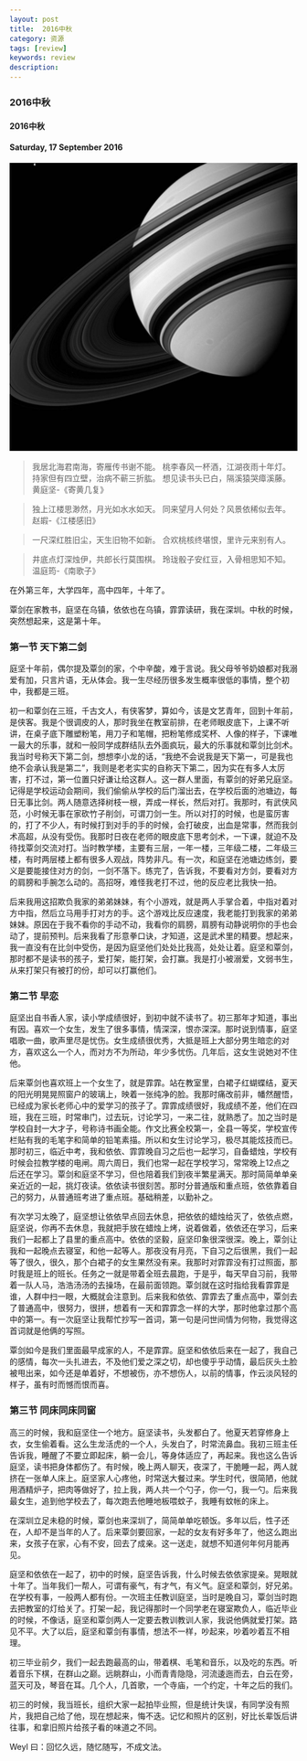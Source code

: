 ```yaml
---
layout: post
title:  2016中秋
category: 资源
tags: [review]
keywords: review
description:
---
```


### 2016中秋

#### 2016中秋

#### Saturday, 17 September 2016

![cassini](/../../assets/img/resource/2016/cassini_12.jpg)

> 我居北海君南海，寄雁传书谢不能。
桃李春风一杯酒，江湖夜雨十年灯。
持家但有四立壁，治病不蕲三折肱。
想见读书头已白，隔溪猿哭瘴溪藤。
黄庭坚-《寄黄几复》

> 独上江楼思渺然，月光如水水如天。
同来望月人何处？风景依稀似去年。
赵嘏-《江楼感旧》

> 一尺深红胜旧尘，天生旧物不如新。
合欢桃核终堪恨，里许元来别有人。

> 井底点灯深烛伊，共郎长行莫围棋。
玲珑骰子安红豆，入骨相思知不知。
温庭筠-《南歌子》


在外第三年，大学四年，高中四年，十年了。

覃剑在家教书，庭坚在乌镇，依依也在乌镇，霏霏读研，我在深圳。中秋的时候，突然想起来，这是第十年。

### 第一节 天下第二剑

庭坚十年前，偶尔提及覃剑的家，个中辛酸，难于言说。我父母爷爷奶娘都对我溺爱有加，只言片语，无从体会。我一生尽经历很多发生概率很低的事情，整个初中，我都是三班。

初一和覃剑在三班，千古文人，有侠客梦，算如今，该是文艺青年，回到十年前，是侠客。我是个很调皮的人，那时我坐在教室前排，在老师眼皮底下，上课不听讲，在桌子底下雕塑粉笔，用刀子和笔帽，把粉笔修成奖杯、人像的样子，下课唯一最大的乐事，就和一般同学成群结队去外面疯玩，最大的乐事就和覃剑比剑术。我当时号称天下第二剑，想想李小龙的话，“我绝不会说我是天下第一，可是我也绝不会承认我是第二”，我则是老老实实的自称天下第二，因为实在有多人太厉害，打不过，第一位置只好谦让给这群人。这一群人里面，有覃剑的好弟兄庭坚。记得是学校运动会期间，我们偷偷从学校的后门溜出去，在学校后面的池塘边，每日无事比剑。两人随意选择树枝一根，弄成一样长，然后对打。我那时，有武侠风范，小时候无事在家砍竹子削剑，可谓刀剑一生。所以对打的时候，也是蛮厉害的，打了不少人，有时候打到对手的手的时候，会打破皮，出血是常事，然而我剑术高超，从没有受伤。我那时日夜在老师的眼皮底下思考剑术，一下课，就迫不及待找覃剑交流对打。当时教学楼，主要有三层，一年一楼，三年级二楼，二年级三楼，有时两层楼上都有很多人观战，阵势非凡。有一次，和庭坚在池塘边练剑，要义是要能接住对方的剑，一剑不落下。练完了，告诉我，不要看对方剑，要看对方的肩膀和手腕怎么动的。高招呀，难怪我老打不过，他的反应老比我快一拍。

后来我用这招欺负我家的弟弟妹妹，有个小游戏，就是两人手掌合着，中指对着对方中指，然后立马用手打对方的手。这个游戏比反应速度，我老能打到我家的弟弟妹妹。原因在于我不看你的手动不动，我看你的肩膀，肩膀有动静说明你的手也会动了，提前预判。后来我看了形意拳口诀，才知道，这是武术里的精要。想起来，我一直没有在比剑中受伤，是因为庭坚他们处处比我高，处处让着。庭坚和覃剑，那时都不是读书的孩子，爱打架，能打架，会打赢。我是打小被溺爱，文弱书生，从来打架只有被打的份，却可以打赢他们。

### 第二节 早恋

庭坚出自书香人家，读小学成绩很好，到初中就不读书了。初三那年才知道，事出有因。喜欢一个女生，发生了很多事情，情深深，恨亦深深。那时说到情事，庭坚唱歌一曲，歌声里尽是忧伤。女生成绩很优秀，大抵是班上大部分男生暗恋的对方，喜欢这么一个人，而对方不为所动，年少多忧伤。几年后，这女生说她对不住他。

后来覃剑也喜欢班上一个女生了，就是霏霏。站在教室里，白裙子红蝴蝶结，夏天的阳光明晃晃照窗户的玻璃上，映着一张纯净的脸。我那时痛改前非，幡然醒悟，已经成为家长老师心中的爱学习的孩子了。霏霏成绩很好，我成绩不差，他们在四班，我在三班，时常串门，过去玩，讨论学习，一来二往，就熟悉了。加之当时是学校自封一大才子，号称诗书画全能。作文比赛全校第一，全县一等奖，学校宣传栏贴有我的毛笔字和简单的铅笔素描。所以和女生讨论学习，极尽其能炫技而已。那时初三，临近中考，我和依依、霏霏晚自习之后也一起学习，自备蜡烛，学校有时候会拉教学楼的电闸。周六周日，我们也常一起在学校学习，常常晚上12点之后还在学习。覃剑和庭坚不学习，但也陪着我们到夜半繁星满天。那时简简单单亲亲近近的一起，挑灯夜读。依依读书很刻苦。那时分普通版和重点班，依依靠着自己的努力，从普通班考进了重点班。基础稍差，以勤补之。

有次学习太晚了，庭坚想让依依早点回去休息，把依依的蜡烛给灭了，依依点燃，庭坚说，你再不去休息，我就把手放在蜡烛上烤，说着做着，依依还在学习，后来我们一起都上了县里的重点高中。依依的坚毅，庭坚印象很深很深。晚上，覃剑让我和一起晚点去寝室，和他一起等人。那夜没有月亮，下自习之后很黑，我们一起等了很久，很久，那个白裙子的女生果然没有来。我那时对霏霏没有打过照面，那时我是班上的班长。任务之一就是带着全班去晨跑，于是乎，每天早自习前，我带着一队人马，浩浩汤汤的去操场，在最前面领跑。覃剑就在这时指给我看霏霏是谁，人群中扫一眼，大概就会注意到。后来我和依依、霏霏去了重点高中，覃剑去了普通高中，很努力，很拼，想着有一天和霏霏念一样的大学，那时他拿过那个高中的第一。有一次庭坚让我帮忙抄写一首词，第一句是问世间情为何物，我觉得这首词就是他俩的写照。

覃剑如今是我们里面最早成家的人，不是霏霏。庭坚和依依后来在一起了，我自己的感情，每次一头扎进去，不及他们爱之深之切，却也傻乎乎动情，最后灰头土脸被甩出来，如今还是单着好，不想被伤，亦不想伤人，以前的情事，作云淡风轻的样子，虽有时而憾而恨而喜。

### 第三节 同床同床同窗

高三的时候，我和庭坚住一个地方。庭坚读书，头发都白了。他夏天若穿修身上衣，女生偷着看。这么生龙活虎的一个人，头发白了，时常流鼻血。我初三班主任告诉我，睡醒了不要立即起床，躺一会儿，等身体适应了，再起来。我也这么告诉庭坚，读书把身体都伤了。有时候，晚上两人聊天，夜深了，干脆睡一起，两人就挤在一张单人床上。庭坚家人心疼他，时常送大餐过来。学生时代，很简陋，他就用酒精炉子，把肉等做好了，拉上我，两人共一个勺子，你一勺，我一勺。后来我最女生，追到他学校去了，每次跑去他睡地板喂蚊子，我睡有蚊帐的床上。

在深圳立足未稳的时候，覃剑也来深圳了，简简单单吃顿饭。多年以后，性子还在，人却不是当年的人了。后来覃剑要回家，一起的女友有好多年了，他这么跑出来，女孩子在家，心有不安，回去了成亲。这一送走，就想不知道何年何月能再见。

庭坚和依依在一起了，初中的时候，庭坚告诉我，什么时候去依依家提亲。晃眼就十年了。当年我们一帮人，可谓有豪气，有才气，有义气。庭坚和覃剑，好兄弟。在学校有事，一般两人都有份。一次班主任教训庭坚，当时是晚自习，覃剑当时跑去把教室的灯给关了。打架一起，我记得那时一个同学老在寝室欺负人，临近毕业的时候，不像话，庭坚和覃剑两人一定要去教训教训人家，我说他俩就爱打架。路见不平。大了以后，庭坚和覃剑有事情，想法不一样，吵起来，吵着吵着互不相理。

初三毕业前夕，我们一起去跑最高的山，带着棋、毛笔和音乐，以及吃的东西。听着音乐下棋，在群山之巅。远眺群山，小而青青隐隐，河流逶迤而去，白云在旁，蓝天可及，琴音在耳。几个人，几首歌，一个寺庙，一个约定，十年之后的我们。

初三的时候，我当班长，组织大家一起拍毕业照，但是统计失误，有同学没有照片，我把自己给了他，现在想起来，悔不迭。记忆和照片的区别，好比长辈饭后讲往事，和拿旧照片给孩子看的味道之不同。

Weyl 曰：回忆久远，随忆随写，不成文法。

